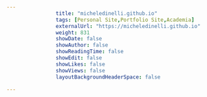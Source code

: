 ---
                title: "micheledinelli.github.io"
                tags: [Personal Site,Portfolio Site,Academia]
                externalUrl: "https://micheledinelli.github.io"
                weight: 831
                showDate: false
                showAuthor: false
                showReadingTime: false
                showEdit: false
                showLikes: false
                showViews: false
                layoutBackgroundHeaderSpace: false
                ---
